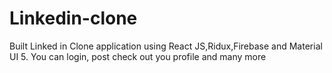 # Linkedin-clone
Built Linked in Clone application using React JS,Ridux,Firebase and Material UI 5. You can login, post check out you profile and many more 
